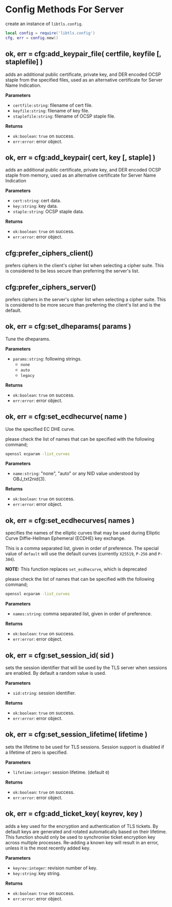 # Config Methods For Server

create an instance of `libtls.config`.

```lua
local config = require('libtls.config')
cfg, err = config.new()
```


## ok, err = cfg:add_keypair_file( certfile, keyfile [, staplefile] )

adds an additional public certificate, private key, and DER encoded OCSP staple from the specified files, used as an alternative certificate for Server Name Indication.

**Parameters**

- `certfile:string`: filename of cert file.
- `keyfile:string`: filename of key file.
- `staplefile:string`: filename of OCSP staple file.

**Returns**

- `ok:boolean`: `true` on success.
- `err:error`: error object.


## ok, err = cfg:add_keypair( cert, key [, staple] )

adds an additional public certificate, private key, and DER encoded OCSP staple from memory, used as an alternative certificate for Server Name Indication

**Parameters**

- `cert:string`: cert data.
- `key:string`: key data.
- `staple:string`: OCSP staple data.

**Returns**

- `ok:boolean`: `true` on success.
- `err:error`: error object.


## cfg:prefer_ciphers_client()

prefers ciphers in the client's cipher list when selecting a cipher suite. This is considered to be less secure than preferring the server's list.


## cfg:prefer_ciphers_server()

prefers ciphers in the server's cipher list when selecting a cipher suite. This is considered to be more secure than preferring the client's list and is the default.


## ok, err = cfg:set_dheparams( params )

Tune the dheparams.

**Parameters**

- `params:string`: following strings.
  - `none`
  - `auto`
  - `legacy`

**Returns**

- `ok:boolean`: `true` on success.
- `err:error`: error object.


## ok, err = cfg:set_ecdhecurve( name )

Use the specified EC DHE curve.

please check the list of names that can be specified with the following command;

```sh
openssl ecparam -list_curves
```

**Parameters**

- `name:string`: "none", "auto" or any NID value understood by OBJ_txt2nid(3).

**Returns**

- `ok:boolean`: `true` on success.
- `err:error`: error object.


## ok, err = cfg:set_ecdhecurves( names )

specifies the names of the elliptic curves that may be used during Elliptic Curve Diffie-Hellman Ephemeral (ECDHE) key exchange. 

This is a comma separated list, given in order of preference. The special value of `default` will use the default curves (currently `X25519`, `P-256` and `P-384`). 

**NOTE:** This function replaces `set_ecdhecurve`, which is deprecated

please check the list of names that can be specified with the following command;

```sh
openssl ecparam -list_curves
```

**Parameters**

- `names:string`: comma separated list, given in order of preference.

**Returns**

- `ok:boolean`: `true` on success.
- `err:error`: error object.


## ok, err = cfg:set_session_id( sid )

sets the session identifier that will be used by the TLS server when sessions are enabled. By default a random value is used.

**Parameters**

- `sid:string`: session identifier.

**Returns**

- `ok:boolean`: `true` on success.
- `err:error`: error object.


## ok, err = cfg:set_session_lifetime( lifetime )

sets the lifetime to be used for TLS sessions. Session support is disabled if a lifetime of zero is specified.

**Parameters**

- `lifetime:integer`: session lifetime. (default `0`)

**Returns**

- `ok:boolean`: `true` on success.
- `err:error`: error object.


## ok, err = cfg:add_ticket_key( keyrev, key )

adds a key used for the encryption and authentication of TLS tickets. By default keys are generated and rotated automatically based on their lifetime. This function should only be used to synchronise ticket encryption key across multiple processes. Re-adding a known key will result in an error, unless it is the most recently added key.

**Parameters**

- `keyrev:integer`: revision number of key.
- `key:string`: key string.

**Returns**

- `ok:boolean`: `true` on success.
- `err:error`: error object.

